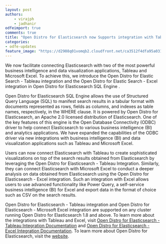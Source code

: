 ```yaml
---
layout: post
authors: 
    - virajph
    - jadhanir
odfeimport: true
comments: true
title: "Open Distro for Elasticsearch now Supports integration with Tableau and Microsoft Excel" 
categories:
- odfe-updates
feature_image: "https://d2908q01vomqb2.cloudfront.net/ca3512f4dfa95a03169c5a670a4c91a19b3077b4/2019/03/26/open_disto-elasticsearch-logo-800x400.jpg"
---
```


We now facilitate connecting Elasticsearch with two of the most powerful business intelligence and data visualization applications, Tableau and Microsoft Excel. To achieve this, we introduce the Open Distro for Elastic Search - Tableau integration and the Open Distro for Elastic Search - Excel integration in Open Distro for Elasticsearch SQL Engine . 

Open Distro for Elasticsearch SQL Engine allows the use of Structured Query Language (SQL) to manifest search results in a tabular format with documents represented as rows, fields as columns, and indexes as table names, respectively, in the WHERE clause. It is powered by Open Distro for Elasticsearch, an Apache 2.0 licensed distribution of Elasticsearch. One of the key features of this engine is the Open Database Connectivity (ODBC) driver to help connect Elasticsearch to various business intelligence (BI) and analytics applications. We have expanded the capabilities of the ODBC driver via new integrations  with business intelligence (BI) and data visualization applications such as Tableau and Microsoft Excel. 

Users can now connect Elasticsearch with Tableau to create sophisticated visualizations on top of the search results obtained from Elasticsearch by leveraging the Open Distro for Elasticsearch - Tableau Integration. Similarly, they can connect Elasticsearch with Microsoft Excel to conduct a deeper analysis on data obtained from Elasticsearch using the Open Distro for Elasticsearch - Excel integration. Such an integration with Excel allows users to use advanced functionality like Power Query, a self-service business intelligence (BI) for Excel and export data in the format of choice such as CSV on the search results.

Open Distro for Elasticsearch - Tableau integration and Open Distro for Elasticsearch - Microsoft Excel integration are supported on any cluster running Open Distro for Elasticsearch 1.8 and above. To learn more about the integrations with Tableau and Excel, visit [Open Distro for Elasticsearch - Tableau Integration Documentation](https://github.com/opendistro-for-elasticsearch/sql/blob/develop/sql-odbc/docs/user/tableau_support.md) and [Open Distro for Elasticsearch - Excel Integration Documentation](https://github.com/opendistro-for-elasticsearch/sql/blob/develop/sql-odbc/docs/user/microsoft_excel_support.md). To learn more about Open Distro for Elasticsearch, visit the [website](https://opendistro.github.io/for-elasticsearch/). 
